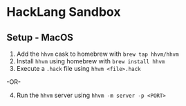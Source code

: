 # HackLang Sandbox

## Setup - MacOS
1. Add the `hhvm` cask to homebrew with `brew tap hhvm/hhvm`
2. Install `hhvm` using homebrew with `brew install hhvm`
3. Execute a `.hack` file using `hhvm <file>.hack` 

  -OR-
  
4. Run the `hhvm` server using `hhvm -m server -p <PORT>`
